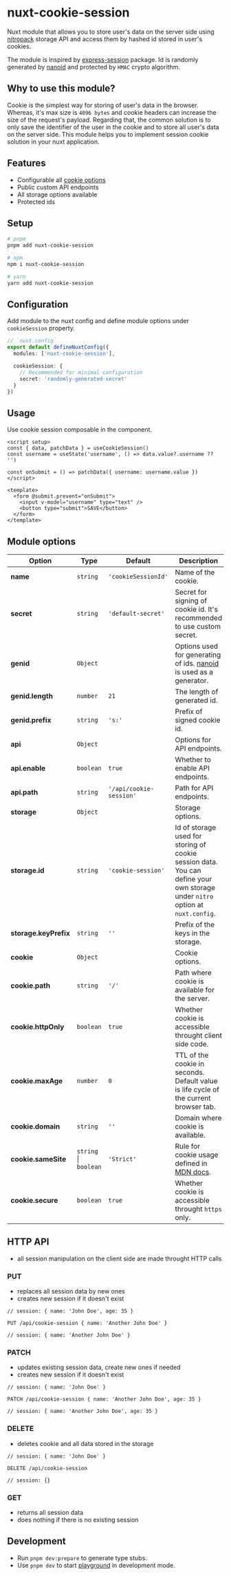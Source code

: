 # nuxt-cookie-session

Nuxt module that allows you to store user's data on the server side using [nitropack](https://nitro.unjs.io/guide/introduction/storage) storage API and access them by hashed id stored in user's cookies.

The module is inspired by [express-session](https://www.npmjs.com/package/express-session) package. Id is randomly generated by [nanoid](https://github.com/ai/nanoid#nano-id) and protected by `HMAC` crypto algorithm.

## Why to use this module?
Cookie is the simplest way for storing of user's data in the browser. Whereas, it's max size is `4096 bytes` and cookie headers can increase the size of the request's payload. Regarding that, the common solution is to only save the identifier of the user in the cookie and to store all user's data on the server side. This module helps you to implement session cookie solution in your nuxt application.

## Features

- Configurable all [cookie options](https://github.com/jshttp/cookie#options-1)
- Public custom API endpoints
- All storage options available
- Protected ids

## Setup

```bash
# pnpm
pnpm add nuxt-cookie-session

# npm
npm i nuxt-cookie-session

# yarn
yarn add nuxt-cookie-session
```

## Configuration
Add module to the nuxt config and define module options under `cookieSession` property.
```ts
// `nuxt.config`
export default defineNuxtConfig({
  modules: ['nuxt-cookie-session'],

  cookieSession: {
    // Recommended for minimal configuration
    secret: 'randomly-generated-secret'
  }
})
```

## Usage
Use cookie session composable in the component.
```vue
<script setup>
const { data, patchData } = useCookieSession()
const username = useState('username', () => data.value?.username ?? '')

const onSubmit = () => patchData({ username: username.value })
</script>

<template>
  <form @submit.prevent="onSubmit">
    <input v-model="username" type="text" />
    <button type="submit">SAVE</button>
  </form>
</template>
```

## Module options

|Option|Type|Default|Description|
|-|-|-|-|
|**name**|`string`|`'cookieSessionId'`|Name of the cookie.|
|**secret**|`string`|`'default-secret'`|Secret for signing of cookie id. It's recommended to use custom secret.|
|**genid**|`Object`||Options used for generating of ids. [nanoid](https://github.com/ai/nanoid#nano-id) is used as a generator.|
|**genid.length**|`number`|`21`|The length of generated id.|
|**genid.prefix**|`string`|`'s:'`|Prefix of signed cookie id.|
|**api**|`Object`||Options for API endpoints.|
|**api.enable**|`boolean`|`true`|Whether to enable API endpoints.|
|**api.path**|`string`|`'/api/cookie-session'`|Path for API endpoints.|
|**storage**|`Object`||Storage options.|
|**storage.id**|`string`|`'cookie-session'`|Id of storage used for storing of cookie session data. You can define your own storage under `nitro` option at `nuxt.config`.|
|**storage.keyPrefix**|`string`|`''`|Prefix of the keys in the storage.|
|**cookie**|`Object`||Cookie options.|
|**cookie.path**|`string`|`'/'`|Path where cookie is available for the server.|
|**cookie.httpOnly**|`boolean`|`true`|Whether cookie is accessible throught client side code.|
|**cookie.maxAge**|`number`|`0`|TTL of the cookie in seconds. Default value is life cycle of the current browser tab.|
|**cookie.domain**|`string`|`''`|Domain where cookie is available.|
|**cookie.sameSite**|`string` \| `boolean`|`'Strict'`|Rule for cookie usage defined in [MDN docs](https://developer.mozilla.org/en-US/docs/Web/HTTP/Headers/Set-Cookie/SameSite).|
|**cookie.secure**|`boolean`|`true`|Whether cookie is accessible throught `https` only.|

## HTTP API
- all session manipulation on the client side are made throught HTTP calls

### PUT
- replaces all session data by new ones
- creates new session if it doesn't exist
```
// session: { name: 'John Doe', age: 35 }

PUT /api/cookie-session { name: 'Another John Doe' }

// session: { name: 'Another John Doe' }
```

### PATCH
- updates existing session data, create new ones if needed
- creates new session if it doesn't exist
```
// session: { name: 'John Doe' }

PATCH /api/cookie-session { name: 'Another John Doe', age: 35 }

// session: { name: 'Another John Doe', age: 35 }
```

### DELETE
- deletes cookie and all data stored in the storage
```
// session: { name: 'John Doe' }

DELETE /api/cookie-session

// session: {}
```

### GET
- returns all session data
- does nothing if there is no existing session

## Development

- Run `pnpm dev:prepare` to generate type stubs.
- Use `pnpm dev` to start [playground](./playground) in development mode.
